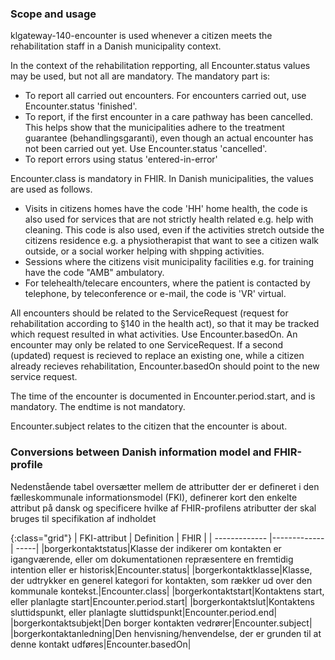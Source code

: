### Scope and usage
klgateway-140-encounter is used whenever a citizen meets the rehabilitation staff in a Danish municipality context.

In the context of the rehabilitation repporting, all Encounter.status values may be used, but not all are mandatory. The mandatory part is:
* To report all carried out encounters. For encounters carried out, use Encounter.status 'finished'.
* To report, if the first encounter in a care pathway has been cancelled. This helps show that the municipalities adhere to the treatment guarantee (behandlingsgaranti), even though an actual encounter has not been carried out yet. Use Encounter.status 'cancelled'.
* To report errors using status 'entered-in-error'

Encounter.class is mandatory in FHIR. In Danish municipalities, the values are used as follows.
* Visits in citizens homes have the code 'HH' home health, the code is also used for services that are not strictly health related e.g. help with cleaning. This code is also used, even if the activities stretch outside the citizens residence e.g. a physiotherapist that want to see a citizen walk outside, or a social worker helping with shpping activities.
* Sessions where the citizens visit municipality facilities e.g. for training have the code "AMB" ambulatory.
* For telehealth/telecare encounters, where the patient is contacted by telephone, by teleconference or e-mail, the code is 'VR' virtual.

All encounters should be related to the ServiceRequest (request for rehabilitation according to §140 in the health act), so that it may be tracked which request resulted in what activities. Use Encounter.basedOn. An encounter may only be related to one ServiceRequest. If a second (updated) request is recieved to replace an existing one, while a citizen already recieves rehabilitation, Encounter.basedOn should point to the new service request.

The time of the encounter is documented in Encounter.period.start, and is mandatory. The endtime is not mandatory.

Encounter.subject relates to the citizen that the encounter is about.

### Conversions between Danish information model and FHIR-profile

Nedenstående tabel oversætter mellem de attributter der er defineret i den fælleskommunale informationsmodel (FKI), definerer kort den enkelte attribut på dansk og specificere hvilke af FHIR-profilens atributter der skal bruges til specifikation af indholdet

{:class="grid"}
|   FKI-attribut      | Definition        | FHIR  |
| ------------- |-------------| -----|
|borgerkontaktstatus|Klasse der indikerer om kontakten er igangværende, eller om dokumentationen repræsentere en fremtidig intention eller er historisk|Encounter.status|
|borgerkontaktklasse|Klasse, der udtrykker en generel kategori for kontakten, som rækker ud over den kommunale kontekst.|Encounter.class|
|borgerkontaktstart|Kontaktens start, eller planlagte start|Encounter.period.start|
|borgerkontaktslut|Kontaktens sluttidspunkt, eller planlagte sluttidspunkt|Encounter.period.end|
|borgerkontaktsubjekt|Den borger kontakten vedrører|Encounter.subject|
|borgerkontaktanledning|Den henvisning/henvendelse, der er grunden til at denne kontakt udføres|Encounter.basedOn|